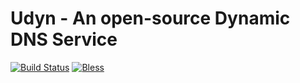 # Udyn - An open-source Dynamic DNS Service
[![Build Status](http://jenkins.aszabados.eu/buildStatus/icon?job=udyn-production)](https://github.com/Roshek/udyn)
[![Bless](https://cdn.rawgit.com/LunaGao/BlessYourCodeTag/master/tags/alpaca.svg)](http://lunagao.github.io/BlessYourCodeTag/) 

